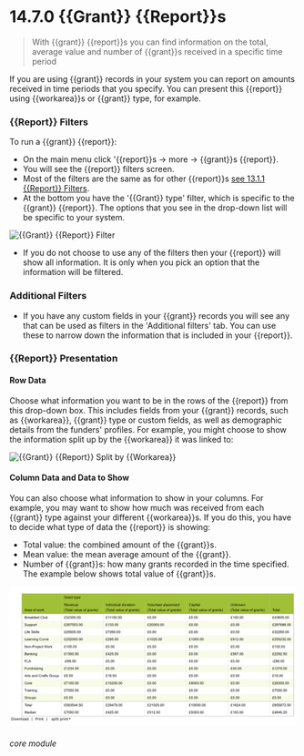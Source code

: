 # 14.7.0 <i class="fa fa-chart-line"></i> {{Grant}} {{Report}}s

> With {{grant}} {{report}}s you can find information on the total, average value and number of {{grant}}s received in a specific time period



If you are using {{grant}} records in your system you can report on amounts received in time periods that you specify. You can present this {{report}} using {{workarea}}s or {{grant}} type, for example.

### {{Report}} Filters

To run a {{grant}} {{report}}:

- On the main menu click '{{report}}s -> more -> {{grant}}s {{report}}.
- You will see the {{report}} filters screen. 
- Most of the filters are the same as for other {{report}}s [see 13.1.1 {{Report}} Filters](/help/index/p/13.1.1).
- At the bottom you have the '{{Grant}} type' filter, which is specific to the {{grant}} {{report}}. The options that you see in the drop-down list will be specific to your system. 

![{{Grant}} {{Report}} Filter](13.7.0a.png)

- If you do not choose to use any of the filters then your {{report}} will show all information. It is only when you pick an option that the information will be filtered.

### Additional Filters

- If you have any custom fields in your {{grant}} records you will see any that can be used as filters in the 'Additional filters' tab. You can use these to narrow down the information that is included in your {{report}}.

### {{Report}} Presentation

#### Row Data
  Choose what information you want to be in the rows of the {{report}} from this drop-down box. This includes fields from your {{grant}} records, such as {{workarea}}, {{grant}} type or custom fields, as well as demographic details from the funders' profiles. For example, you might choose to show the information split up by the {{workarea}} it was linked to:
  
  ![{{Grant}} {{Report}} Split by {{Workarea}}](13.7.0b.png)
  
#### Column Data and Data to Show
  You can also choose what information to show in your columns. For example, you may want to show how much was received from each {{grant}} type against your different {{workarea}}s. If you do this, you have to decide what type of data the {{report}} is showing:
  - Total value: the combined amount of the {{grant}}s.
  - Mean value: the mean average amount of the {{grant}}.
  - Number of {{grant}}s: how many grants recorded in the time specified.
  The example below shows total value of {{grant}}s.
  
  ![{{Grant}} {{Report}} Showing {{Workarea}} by {{Grant}} Type and Total Amount](13.7.0c.png)
  
  
  ###### core module
  
  

